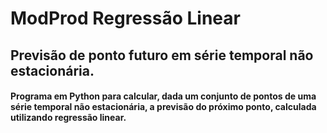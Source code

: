 # ModProd Regressão Linear

## Previsão de ponto futuro em série temporal não estacionária.

#### Programa em Python para calcular, dada um conjunto de pontos de uma série temporal não estacionária, a previsão do próximo ponto, calculada utilizando regressão linear.

